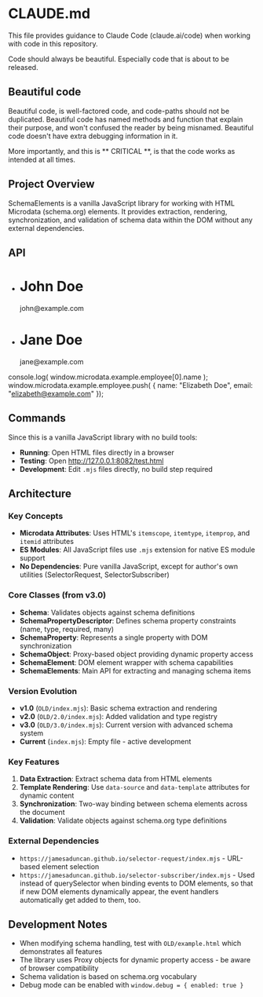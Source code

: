 # CLAUDE.md

This file provides guidance to Claude Code (claude.ai/code) when working with code in this repository.

Code should always be beautiful. Especially code that is about to be released.

## Beautiful code

Beautiful code, is well-factored code, and code-paths should not be duplicated.
Beautiful code has named methods and function that explain their purpose, and won't confused the reader by being misnamed.
Beautiful code doesn't have extra debugging information in it.

More importantly, and this is ** CRITICAL **, is that the code works as intended at all times.

## Project Overview

SchemaElements is a vanilla JavaScript library for working with HTML Microdata (schema.org) elements. It provides extraction, rendering, synchronization, and validation of schema data within the DOM without any external dependencies.

## API

<body id="example" itemscope itemtype="http://schema.org/Organization">
    <ul>
        <template itemtype="http://schema.org/Person">
            <li itemprop="employee" itemscope itemtype="http://schema.org/Person">
                <h1 itemprop="name"></h1>
                <addr itemprop="email"></addr>
            </li>
        </template>
        <li itemprop="employee" itemscope itemtype="http://schema.org/Person">
            <h1 itemprop="name">John Doe</h1>
            <addr itemprop="email">john@example.com</addr>
        </li>
        <li itemprop="employee" itemscope itemtype="http://schema.org/Person">
            <h1 itemprop="name">Jane Doe</h1>
            <addr itemprop="email">jane@example.com</addr>
        </li>
    </ul>
</body>

console.log( window.microdata.example.employee[0].name );
window.microdata.example.employee.push( { name: "Elizabeth Doe", email: "elizabeth@example.com" });


## Commands

Since this is a vanilla JavaScript library with no build tools:
- **Running**: Open HTML files directly in a browser
- **Testing**: Open http://127.0.0.1:8082/test.html
- **Development**: Edit `.mjs` files directly, no build step required

## Architecture

### Key Concepts
- **Microdata Attributes**: Uses HTML's `itemscope`, `itemtype`, `itemprop`, and `itemid` attributes
- **ES Modules**: All JavaScript files use `.mjs` extension for native ES module support
- **No Dependencies**: Pure vanilla JavaScript, except for author's own utilities (SelectorRequest, SelectorSubscriber)

### Core Classes (from v3.0)
- **Schema**: Validates objects against schema definitions
- **SchemaPropertyDescriptor**: Defines schema property constraints (name, type, required, many)
- **SchemaProperty**: Represents a single property with DOM synchronization
- **SchemaObject**: Proxy-based object providing dynamic property access
- **SchemaElement**: DOM element wrapper with schema capabilities
- **SchemaElements**: Main API for extracting and managing schema items

### Version Evolution
- **v1.0** (`OLD/index.mjs`): Basic schema extraction and rendering
- **v2.0** (`OLD/2.0/index.mjs`): Added validation and type registry
- **v3.0** (`OLD/3.0/index.mjs`): Current version with advanced schema system
- **Current** (`index.mjs`): Empty file - active development

### Key Features
1. **Data Extraction**: Extract schema data from HTML elements
2. **Template Rendering**: Use `data-source` and `data-template` attributes for dynamic content
3. **Synchronization**: Two-way binding between schema elements across the document
4. **Validation**: Validate objects against schema.org type definitions

### External Dependencies
- `https://jamesaduncan.github.io/selector-request/index.mjs` - URL-based element selection
- `https://jamesaduncan.github.io/selector-subscriber/index.mjs` - Used instead of querySelector when binding events to DOM elements, so that if new DOM elements dynamically appear, the event handlers automatically get added to them, too.

## Development Notes
- When modifying schema handling, test with `OLD/example.html` which demonstrates all features
- The library uses Proxy objects for dynamic property access - be aware of browser compatibility
- Schema validation is based on schema.org vocabulary
- Debug mode can be enabled with `window.debug = { enabled: true }`